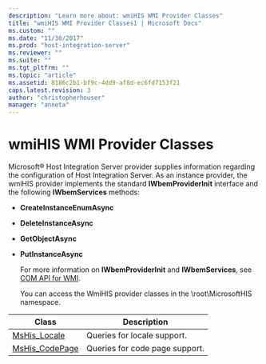 ```yaml
---
description: "Learn more about: wmiHIS WMI Provider Classes"
title: "wmiHIS WMI Provider Classes1 | Microsoft Docs"
ms.custom: ""
ms.date: "11/30/2017"
ms.prod: "host-integration-server"
ms.reviewer: ""
ms.suite: ""
ms.tgt_pltfrm: ""
ms.topic: "article"
ms.assetid: 8186c2b1-bf9c-4dd9-af8d-ec6fd7153f21
caps.latest.revision: 3
author: "christopherhouser"
manager: "anneta"
---
```

# wmiHIS WMI Provider Classes
Microsoft® Host Integration Server provider supplies information regarding the configuration of Host Integration Server. As an instance provider, the wmiHIS provider implements the standard **IWbemProviderInit** interface and the following **IWbemServices** methods:  
  
- **CreateInstanceEnumAsync**  
  
- **DeleteInstanceAsync**  
  
- **GetObjectAsync**  
  
- **PutInstanceAsync**  
  
  For more information on **IWbemProviderInit** and **IWbemServices**, see [COM API for WMI](/windows/win32/wmisdk/com-api-for-wmi).  
  
  You can access the WmiHIS provider classes in the \root\MicrosoftHIS namespace.  
  
|Class|Description|  
|-----------|-----------------|  
|[MsHis_Locale](../core/mshis-locale2.md)|Queries for locale support.|  
|[MsHis_CodePage](../core/mshis-codepage-class1.md)|Queries for code page support.|